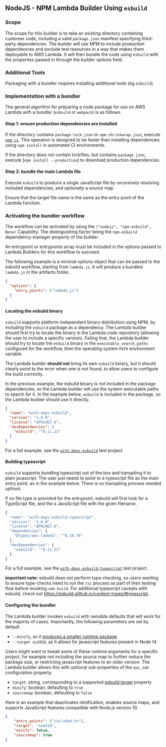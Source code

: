 ## NodeJS - NPM Lambda Builder Using `esbuild`

### Scope

The scope for this builder is to take an existing
directory containing customer code, including a valid `package.json` manifest
specifying third-party dependencies. The builder will use NPM to include
production dependencies and exclude test resources in a way that makes them
deployable to AWS Lambda. It will then bundle the code using `esbuild` with the properties
passed in through the builder options field.

### Additional Tools

Packaging with a bundler requires installing additional tools (eg `esbuild`).

### Implementation with a bundler

The general algorithm for preparing a node package for use on AWS Lambda
with a bundler (`esbuild` or `webpack`) is as follows.

#### Step 1: ensure production dependencies are installed

If the directory contains `package-lock.json` or `npm-shrinkwrap.json`, 
execute [`npm ci`](https://docs.npmjs.com/cli/v7/commands/npm-ci). This 
operation is designed to be faster than installing dependencies using `npm install`
in automated CI environments.

If the directory does not contain lockfiles, but contains `package.json`,
execute [`npm install --production`] to download production dependencies.

#### Step 2: bundle the main Lambda file

Execute `esbuild` to produce a single JavaScript file by recursively resolving
included dependencies, and optionally a source map.

Ensure that the target file name is the same as the entry point of the Lambda
function.

### Activating the bundler workflow

The workflow can be activated by using the `("nodejs", "npm-esbuild", None)` Capability.
The distinguishing factor being the `npm-esbuild` dependency-manager property of the builder.

An entrypoint or entrypoints array must be included in the options passed
to Lambda Builders for this workflow to succeed.

The following example is a minimal options object that can be passed to
the esbuild workflow, starting from `lambda.js`. It will produce a bundled `lambda.js`
in the artifacts folder.

```json
{
  "options": {
    "entry_points": ["lambda.js"]
  }
}
```

#### Locating the esbuild binary

`esbuild` supports platform-independent binary distribution using NPM, by
including the `esbuild` package as a dependency. The Lambda builder should 
first try to locate the binary in the Lambda code repository (allowing the 
user to include a specific version). Failing that, the Lambda builder should
try to locate the `esbuild` binary in the `executable_search_paths` configured
for the workflow, then the operating system `PATH` environment variable. 

The Lambda builder **should not** bring its own `esbuild` binary, but it should
clearly point to the error when one is not found, to allow users to configure the 
build correctly.

In the previous example, the esbuild binary is not included in the package dependencies,
so the Lambda builder will use the system executable paths to search for it. In the 
example below, `esbuild` is included in the package, so the Lambda builder should use it
directly.

```json
{
  "name": "with-deps-esbuild",
  "version": "1.0.0",
  "license": "APACHE2.0",
  "devDependencies": {
    "esbuild": "^0.11.23"
  }
}
```

For a full example, see the [`with-deps-esbuild`](../../../tests/integration/workflows/nodejs_npm_esbuild/testdata/with-deps-esbuild/) test project.

#### Building typescript

`esbuild` supports bundling typescript out of the box and transpiling it to plain
javascript. The user just needs to point to a typescript file as the main entry point,
as in the example below. There is no transpiling process needed upfront.

If no file type is provided for the entrypoint, esbuild will first look for a
TypeScript file, and the a JavaScript file with the given filename.

```js
{
  "name": "with-deps-esbuild-typescript",
  "version": "1.0.0",
  "license": "APACHE2.0",
  "dependencies": {
    "@types/aws-lambda": "^8.10.76"
  },
  "devDependencies": {
    "esbuild": "^0.11.23"
  }
}
```

For a full example, see the [`with-deps-esbuild-typescript`](../../../tests/integration/workflows/nodejs_npm_esbuild/testdata/with-deps-esbuild-typescript/) test project.

**important note:** esbuild does not perform type checking, so users wanting to ensure type-checks need to run the `tsc` process as part of their 
testing flow before invoking `sam build`. For additional typescript caveats with esbuild, check out <https://esbuild.github.io/content-types/#typescript>.

#### Configuring the bundler

The Lambda builder invokes `esbuild` with sensible defaults that will work for the majority of cases. Importantly, the following parameters are set by default

* `--minify`, as it [produces a smaller runtime package](https://esbuild.github.io/api/#minify)
* `--target es2020`, as it allows for javascript features present in Node 14

Users might want to tweak some of these runtime arguments for a specific project, for example not including the source map to further reduce the package size, or restricting javascript features to an older version. The Lambda builder allows this with optional sub-properties of the `aws_sam` configuration property.

* `target`: string, corresponding to a supported [esbuild target](https://esbuild.github.io/api/#target) property
* `minify`: boolean, defaulting to `true`
* `sourcemap`: boolean, defaulting to `false`

Here is an example that deactivates minification, enables source maps, and supports JavaScript features compatible with Node.js version 10.

```json
{
    "entry_points": ["included.ts"],
    "target": "node10",
    "minify": false,
    "sourcemap": true
}
